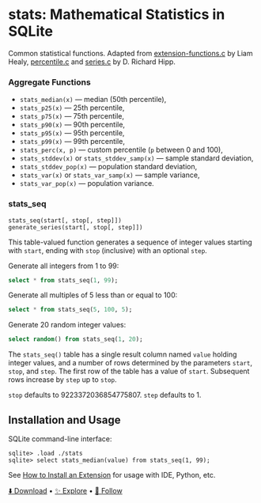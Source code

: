 # stats: Mathematical Statistics in SQLite

Common statistical functions. Adapted from [extension-functions.c](https://sqlite.org/contrib/) by Liam Healy, [percentile.c](https://sqlite.org/src/file/ext/misc/percentile.c) and [series.c](https://sqlite.org/src/file/ext/misc/series.c) by D. Richard Hipp.

### Aggregate Functions

-   `stats_median(x)` — median (50th percentile),
-   `stats_p25(x)` — 25th percentile,
-   `stats_p75(x)` — 75th percentile,
-   `stats_p90(x)` — 90th percentile,
-   `stats_p95(x)` — 95th percentile,
-   `stats_p99(x)` — 99th percentile,
-   `stats_perc(x, p)` — custom percentile (`p` between 0 and 100),
-   `stats_stddev(x)` or `stats_stddev_samp(x)` — sample standard deviation,
-   `stats_stddev_pop(x)` — population standard deviation,
-   `stats_var(x)` or `stats_var_samp(x)` — sample variance,
-   `stats_var_pop(x)` — population variance.

### stats_seq

```text
stats_seq(start[, stop[, step]])
generate_series(start[, stop[, step]])
```

This table-valued function generates a sequence of integer values starting with `start`, ending with `stop` (inclusive) with an optional `step`.

Generate all integers from 1 to 99:

```sql
select * from stats_seq(1, 99);
```

Generate all multiples of 5 less than or equal to 100:

```sql
select * from stats_seq(5, 100, 5);
```

Generate 20 random integer values:

```sql
select random() from stats_seq(1, 20);
```

The `stats_seq()` table has a single result column named `value` holding integer values, and a number of rows determined by the parameters `start`, `stop`, and `step`. The first row of the table has a value of `start`. Subsequent rows increase by `step` up to `stop`.

`stop` defaults to 9223372036854775807. `step` defaults to 1.

## Installation and Usage

SQLite command-line interface:

```
sqlite> .load ./stats
sqlite> select stats_median(value) from stats_seq(1, 99);
```

See [How to Install an Extension](install.md) for usage with IDE, Python, etc.

[⬇️ Download](https://github.com/nalgeon/sqlean/releases/latest) •
[✨ Explore](https://github.com/nalgeon/sqlean) •
[🚀 Follow](https://antonz.org/subscribe/)
